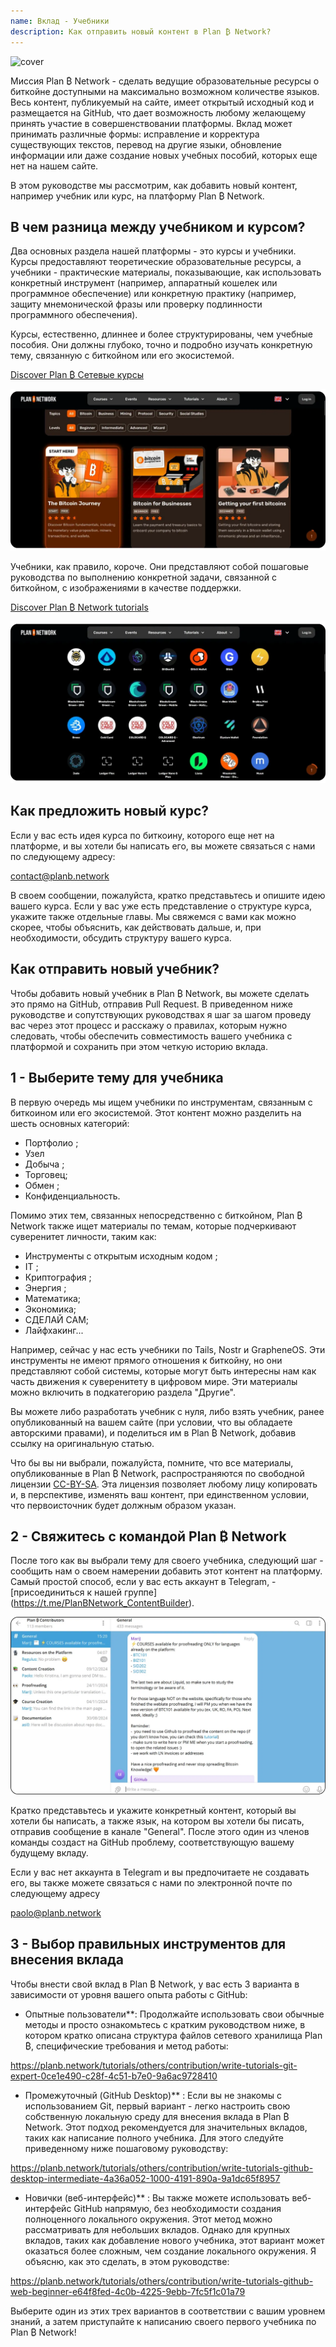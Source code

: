 ```yaml
---
name: Вклад - Учебники
description: Как отправить новый контент в Plan ₿ Network?
---
```

![cover](assets/cover.webp)

Миссия Plan ₿ Network - сделать ведущие образовательные ресурсы о биткойне доступными на максимально возможном количестве языков. Весь контент, публикуемый на сайте, имеет открытый исходный код и размещается на GitHub, что дает возможность любому желающему принять участие в совершенствовании платформы. Вклад может принимать различные формы: исправление и корректура существующих текстов, перевод на другие языки, обновление информации или даже создание новых учебных пособий, которых еще нет на нашем сайте.

В этом руководстве мы рассмотрим, как добавить новый контент, например учебник или курс, на платформу Plan ₿ Network.

## В чем разница между учебником и курсом?

Два основных раздела нашей платформы - это курсы и учебники. Курсы предоставляют теоретические образовательные ресурсы, а учебники - практические материалы, показывающие, как использовать конкретный инструмент (например, аппаратный кошелек или программное обеспечение) или конкретную практику (например, защиту мнемонической фразы или проверку подлинности программного обеспечения).

Курсы, естественно, длиннее и более структурированы, чем учебные пособия. Они должны глубоко, точно и подробно изучать конкретную тему, связанную с биткойном или его экосистемой.

[Discover Plan ₿ Сетевые курсы](https://planb.network/courses)

![TUTO](assets/fr/37.webp)

Учебники, как правило, короче. Они представляют собой пошаговые руководства по выполнению конкретной задачи, связанной с биткойном, с изображениями в качестве поддержки.

[Discover Plan ₿ Network tutorials](https://planb.network/tutorials)

![TUTO](assets/fr/38.webp)

## Как предложить новый курс?

Если у вас есть идея курса по биткоину, которого еще нет на платформе, и вы хотели бы написать его, вы можете связаться с нами по следующему адресу:

contact@planb.network

В своем сообщении, пожалуйста, кратко представьтесь и опишите идею вашего курса. Если у вас уже есть представление о структуре курса, укажите также отдельные главы. Мы свяжемся с вами как можно скорее, чтобы объяснить, как действовать дальше, и, при необходимости, обсудить структуру вашего курса.

## Как отправить новый учебник?

Чтобы добавить новый учебник в Plan ₿ Network, вы можете сделать это прямо на GitHub, отправив Pull Request. В приведенном ниже руководстве и сопутствующих руководствах я шаг за шагом проведу вас через этот процесс и расскажу о правилах, которым нужно следовать, чтобы обеспечить совместимость вашего учебника с платформой и сохранить при этом четкую историю вклада.

## 1 - Выберите тему для учебника

В первую очередь мы ищем учебники по инструментам, связанным с биткоином или его экосистемой. Этот контент можно разделить на шесть основных категорий:


- Портфолио ;
- Узел
- Добыча ;
- Торговец;
- Обмен ;
- Конфиденциальность.

Помимо этих тем, связанных непосредственно с биткойном, Plan ₿ Network также ищет материалы по темам, которые подчеркивают суверенитет личности, таким как:


- Инструменты с открытым исходным кодом ;
- IT ;
- Криптография ;
- Энергия ;
- Математика;
- Экономика;
- СДЕЛАЙ САМ;
- Лайфхакинг...

Например, сейчас у нас есть учебники по Tails, Nostr и GrapheneOS. Эти инструменты не имеют прямого отношения к биткойну, но они представляют собой системы, которые могут быть интересны нам как часть движения к суверенитету в цифровом мире. Эти материалы можно включить в подкатегорию раздела "Другие".

Вы можете либо разработать учебник с нуля, либо взять учебник, ранее опубликованный на вашем сайте (при условии, что вы обладаете авторскими правами), и поделиться им в Plan ₿ Network, добавив ссылку на оригинальную статью.

Что бы вы ни выбрали, пожалуйста, помните, что все материалы, опубликованные в Plan ₿ Network, распространяются по свободной лицензии [CC-BY-SA](https://creativecommons.org/licenses/by-sa/4.0/). Эта лицензия позволяет любому лицу копировать и, в перспективе, изменять ваш контент, при единственном условии, что первоисточник будет должным образом указан.

## 2 - Свяжитесь с командой Plan ₿ Network

После того как вы выбрали тему для своего учебника, следующий шаг - сообщить нам о своем намерении добавить этот контент на платформу. Самый простой способ, если у вас есть аккаунт в Telegram, - [присоединиться к нашей группе] (https://t.me/PlanBNetwork_ContentBuilder).

![TUTO](assets/fr/39.webp)

Кратко представьтесь и укажите конкретный контент, который вы хотели бы написать, а также язык, на котором вы хотели бы писать, отправив сообщение в канале "General". После этого один из членов команды создаст на GitHub проблему, соответствующую вашему будущему вкладу.

Если у вас нет аккаунта в Telegram и вы предпочитаете не создавать его, вы также можете связаться с нами по электронной почте по следующему адресу

paolo@planb.network

## 3 - Выбор правильных инструментов для внесения вклада

Чтобы внести свой вклад в Plan ₿ Network, у вас есть 3 варианта в зависимости от уровня вашего опыта работы с GitHub:


- Опытные пользователи**: Продолжайте использовать свои обычные методы и просто ознакомьтесь с кратким руководством ниже, в котором кратко описана структура файлов сетевого хранилища Plan ₿, специфические требования и метод работы:

https://planb.network/tutorials/others/contribution/write-tutorials-git-expert-0ce1e490-c28f-4c51-b7e0-9a6ac9728410

- Промежуточный (GitHub Desktop)** : Если вы не знакомы с использованием Git, первый вариант - легко настроить свою собственную локальную среду для внесения вклада в Plan ₿ Network. Этот подход рекомендуется для значительных вкладов, таких как написание полного учебника. Для этого следуйте приведенному ниже пошаговому руководству:

https://planb.network/tutorials/others/contribution/write-tutorials-github-desktop-intermediate-4a36a052-1000-4191-890a-9a1dc65f8957

- Новички (веб-интерфейс)** : Вы также можете использовать веб-интерфейс GitHub напрямую, без необходимости создания полноценного локального окружения. Этот метод можно рассматривать для небольших вкладов. Однако для крупных вкладов, таких как добавление нового учебника, этот вариант может оказаться более сложным, чем создание локального окружения. Я объясню, как это сделать, в этом руководстве:

https://planb.network/tutorials/others/contribution/write-tutorials-github-web-beginner-e64f8fed-4c0b-4225-9ebb-7fc5f1c01a79

Выберите один из этих трех вариантов в соответствии с вашим уровнем знаний, а затем приступайте к написанию своего первого учебника по Plan ₿ Network!